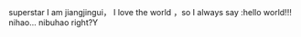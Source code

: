 superstar
I am jiangjingui，
I love the world ，so I always say :hello world!!!
nihao...
nibuhao right?Y

